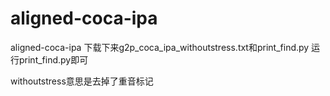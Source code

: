 # aligned-coca-ipa
aligned-coca-ipa
下载下来g2p_coca_ipa_withoutstress.txt和print_find.py
运行print_find.py即可

withoutstress意思是去掉了重音标记
